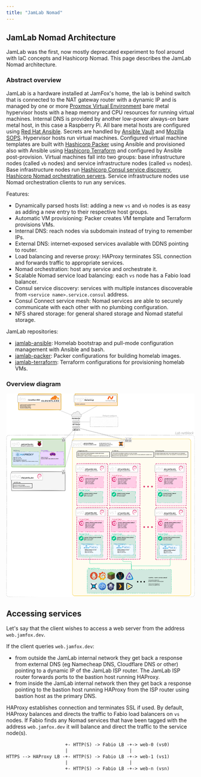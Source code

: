 ```yaml
---
title: "JamLab Nomad"
---
```


## JamLab Nomad Architecture

JamLab was the first, now mostly deprecated experiment to fool around with IaC concepts and Hashicorp Nomad. This page describes the JamLab Nomad architecture.

### Abstract overview

JamLab is a hardware installed at JamFox's home, the lab is behind switch that is connected to the NAT gateway router with a dynamic IP and is managed by one or more [Proxmox Virtual Environment](https://www.proxmox.com/en/proxmox-ve) bare metal hypervisor hosts with a heap memory and CPU resources for running virtual machines. Internal DNS is provided by another low-power always-on bare metal host, in this case a Raspberry Pi. All bare metal hosts are configured using [Red Hat Ansible](https://www.ansible.com/). Secrets are handled by [Ansible Vault](https://docs.ansible.com/ansible/latest/cli/ansible-vault.html) and [Mozilla SOPS](https://github.com/mozilla/sops). Hypervisor hosts run virtual machines. Configured virtual machine templates are built with [Hashicorp Packer](https://www.packer.io/) using Ansible and provisioned also with Ansible using [Hashicorp Terraform](https://www.terraform.io/) and configured by Ansible post-provision. Virtual machines fall into two groups: base infrastructure nodes (called `vb` nodes) and service infrastructure nodes (called `vs` nodes). Base infrastructure nodes run [Hashicorp Consul service discovery](https://www.consul.io/), [Hashicorp Nomad orchestration servers](https://www.hashicorp.com/products/nomad). Service infrastructure nodes use Nomad orchestration clients to run any services.

Features:

- Dynamically parsed hosts list: adding a new `vs` and `vb` nodes is as easy as adding a new entry to their respective host groups.
- Automatic VM provisioning: Packer creates VM template and Terraform provisions VMs.
- Internal DNS: reach nodes via subdomain instead of trying to remember IPs.
- External DNS: internet-exposed services available with DDNS pointing to router.
- Load balancing and reverse proxy: HAProxy terminates SSL connection and forwards traffic to appropriate services.  
- Nomad orchestration: host any service and orchestrate it.
- Scalable Nomad service load balancing: each `vs` node has a Fabio load balancer.
- Consul service discovery: services with multiple instances discoverable from `<service name>.service.consul` address.
- Consul Connect service mesh: Nomad services are able to securely communicate with each other with no plumbing configuration.
- NFS shared storage: for general shared storage and Nomad stateful storage.

JamLab repositories:

- [jamlab-ansible](https://github.com/JamFox/jamlab-ansible): Homelab bootstrap and pull-mode configuration management with Ansible and bash.
- [jamlab-packer](https://github.com/JamFox/jamlab-packer): Packer configurations for building homelab images.
- [jamlab-terraform](https://github.com/JamFox/jamlab-terraform): Terraform configurations for provisioning homelab VMs.

### Overview diagram

![jamlab-overview diagram](attachments/jamlab-overview.png)

## Accessing services

Let's say that the client wishes to access a web server from the address `web.jamfox.dev`.

If the client queries `web.jamfox.dev`:

- from outside the JamLab internal network they get back a response from external DNS (eg Namecheap DNS, Cloudflare DNS or other) pointing to a dynamic IP of the JamLab ISP router. The JamLab ISP router forwards ports to the bastion host running HAProxy.
- from inside the JamLab internal network then they get back a response pointing to the bastion host running HAProxy from the ISP router using bastion host as the primary DNS.

HAProxy establishes connection and terminates SSL if used. By default, HAProxy balances and directs the traffic to Fabio load balancers on `vs` nodes. If Fabio finds any Nomad services that have been tagged with the address `web.jamfox.dev` it will balance and direct the traffic to the service node(s).

```
                      +- HTTP(S) -> Fabio LB -+-> web-0 (vs0)
                      |                       |
HTTPS --> HAProxy LB -+- HTTP(S) -> Fabio LB -+-> web-1 (vs1)
                      |                       |
                      +- HTTP(S) -> Fabio LB -+-> web-n (vsn)
```
